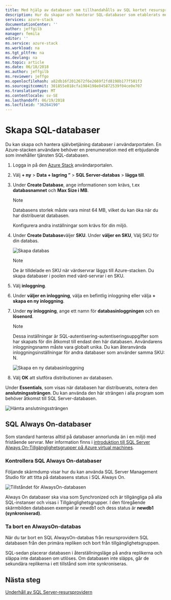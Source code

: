 ```yaml
---
title: Med hjälp av databaser som tillhandahålls av SQL kortet resursprovidern Azure stacken | Microsoft Docs
description: Hur du skapar och hanterar SQL-databaser som etablerats med hjälp av SQL kortet resursprovidern
services: azure-stack
documentationCenter: ''
author: jeffgilb
manager: femila
editor: ''
ms.service: azure-stack
ms.workload: na
ms.tgt_pltfrm: na
ms.devlang: na
ms.topic: article
ms.date: 06/18/2018
ms.author: jeffgilb
ms.reviewer: jeffgo
ms.openlocfilehash: a82db16f2012672f6e2669f2fd8198b177f501f3
ms.sourcegitcommit: 301855e018cfa1984198e045872539f04ce0e707
ms.translationtype: MT
ms.contentlocale: sv-SE
ms.lasthandoff: 06/19/2018
ms.locfileid: "36264190"
---
```

# <a name="create-sql-databases"></a>Skapa SQL-databaser

Du kan skapa och hantera självbetjäning databaser i användarportalen. En Azure-stacken användare behöver en prenumeration med ett erbjudande som innehåller tjänsten SQL-databasen.

1. Logga in på den [Azure Stack](azure-stack-poc.md) användarportalen.

2. Välj **+ ny** &gt; **Data + lagring ”** &gt; **SQL Server-databas** &gt; **lägga till**.

3. Under **Create Database**, ange informationen som krävs, t.ex **databasnamnet** och **Max Size i MB**.

   >[!NOTE]
   >Databasens storlek måste vara minst 64 MB, vilket du kan öka när du har distribuerat databasen.

   Konfigurera andra inställningar som krävs för din miljö.

4. Under **Create Database**väljer **SKU**. Under **väljer en SKU**, Välj SKU för din databas.

   ![Skapa databas](./media/azure-stack-sql-rp-deploy/newsqldb.png)

   >[!NOTE]
   >De är tilldelade en SKU när värdservrar läggs till Azure-stacken. Du skapa databaser i poolen med värd-servrar i en SKU.

5. Välj **inloggning**.
6. Under **väljer en inloggning**, välja en befintlig inloggning eller välja **+ skapa en ny inloggning**.
7. Under **ny inloggning**, ange ett namn för **databasinloggningen** och en **lösenord**.

   >[!NOTE]
   >Dessa inställningar är SQL-autentisering-autentiseringsuppgifter som har skapats för din åtkomst till endast den här databasen. Användarens inloggningsnamn måste vara globalt unika. Du kan återanvända inloggningsinställningar för andra databaser som använder samma SKU: N.

   ![Skapa en ny databasinloggning](./media/azure-stack-sql-rp-deploy/create-new-login.png)

8. Välj **OK** att slutföra distributionen av databasen.

Under **Essentials**, som visas när databasen har distribuerats, notera den **anslutningssträngen**. Du kan använda den här strängen i alla program som behöver åtkomst till SQL Server-databasen.

![Hämta anslutningssträngen](./media/azure-stack-sql-rp-deploy/sql-db-settings.png)

## <a name="sql-always-on-databases"></a>SQL Always On-databaser

Som standard hanteras alltid på databaser annorlunda än i en miljö med fristående servrar. Mer information finns i [introduktion till SQL Server Always On-Tillgänglighetsgrupper på Azure virtual machines](https://docs.microsoft.com/en-us/azure/virtual-machines/windows/sql/virtual-machines-windows-portal-sql-availability-group-overview).

### <a name="verify-sql-always-on-databases"></a>Kontrollera SQL Always On-databaser

Följande skärmdump visar hur du kan använda SQL Server Management Studio för att titta på databasens status i SQL Always On.

![Tillståndet för AlwaysOn-databasen](./media/azure-stack-sql-rp-deploy/verifyalwayson.png)

Always On databaser ska visa som Synchronized och är tillgängliga på alla SQL-instanser och visas i Tillgänglighetsgrupper. I den föregående skärmbilden databasen exempel är newdb1 och dess status är **newdb1 (synkroniserad)**.

### <a name="delete-an-alwayson-database"></a>Ta bort en AlwaysOn-databas

När du tar bort en SQL AlwaysOn-databas från resursprovidern SQL databasen från den primära repliken och bort från tillgänglighetsgruppen.

SQL-sedan placerar databasen i återställningsläge på andra replikerna och släppa inte databasen om utlöses. Om databasen inte släpps, går de sekundära replikerna i ett tillstånd som inte synkroniseras.

## <a name="next-steps"></a>Nästa steg

[Underhåll av SQL Server-resursprovidern](azure-stack-sql-resource-provider-maintain.md)
